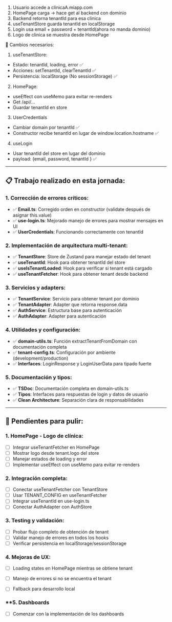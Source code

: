 1. Usuario accede a clinicaA.miapp.com
2. HomePage carga -> hace get al backend con dominio
3. Backend retorna tenantId para esa clinica
4. useTenantStore guarda tenantId en localStorage
5. Login usa email + password + tenantId(ahora no manda dominio)
6. Logo de clinica se muestra desde HomePage


🔧 Cambios necesarios:

1. useTenantStore:
 * Estado: tenantId, loading, error ✅
 * Acciones: setTenantId, clearTenantId ✅
 * Persistencia: localStorage (No sessionStorage) ✅

2. HomePage:
 * useEffect con useMemo para evitar re-renders
 * Get /api/...
 * Guardar tenantId en store

3. UserCredentials
 * Cambiar domain por tenantId ✅
 * Constructor recibe tenantId en lugar de window.location.hostname ✅

4. useLogin
 * Usar tenantId del store en lugar del dominio
 * payload: {email, password, tenantId } ✅

---

## 📋 **Trabajo realizado en esta jornada:**

### **1. Corrección de errores críticos:**
- ✅ **Email.ts**: Corregido orden en constructor (validate después de asignar this.value)
- ✅ **use-login.ts**: Mejorado manejo de errores para mostrar mensajes en UI
- ✅ **UserCredentials**: Funcionando correctamente con tenantId

### **2. Implementación de arquitectura multi-tenant:**
- ✅ **TenantStore**: Store de Zustand para manejar estado del tenant
- ✅ **useTenantId**: Hook para obtener tenantId del store
- ✅ **useIsTenantLoaded**: Hook para verificar si tenant está cargado
- ✅ **useTenantFetcher**: Hook para obtener tenant desde backend

### **3. Servicios y adapters:**
- ✅ **TenantService**: Servicio para obtener tenant por dominio
- ✅ **TenantAdapter**: Adapter que retorna response.data
- ✅ **AuthService**: Estructura base para autenticación
- ✅ **AuthAdapter**: Adapter para autenticación

### **4. Utilidades y configuración:**
- ✅ **domain-utils.ts**: Función extractTenantFromDomain con documentación completa
- ✅ **tenant-config.ts**: Configuración por ambiente (development/production)
- ✅ **Interfaces**: LoginResponse y LoginUserData para tipado fuerte

### **5. Documentación y tipos:**
- ✅ **TSDoc**: Documentación completa en domain-utils.ts
- ✅ **Tipos**: Interfaces para respuestas de login y datos de usuario
- ✅ **Clean Architecture**: Separación clara de responsabilidades

---

## 🔧 **Pendientes para pulir:**

### **1. HomePage - Logo de clínica:**
- [ ] Integrar useTenantFetcher en HomePage
- [ ] Mostrar logo desde tenant.logo del store
- [ ] Manejar estados de loading y error
- [ ] Implementar useEffect con useMemo para evitar re-renders

### **2. Integración completa:**
- [ ] Conectar useTenantFetcher con TenantStore
- [ ] Usar TENANT_CONFIG en useTenantFetcher
- [ ] Integrar useTenantId en use-login.ts
- [ ] Conectar AuthAdapter con AuthStore

### **3. Testing y validación:**
- [ ] Probar flujo completo de obtención de tenant
- [ ] Validar manejo de errores en todos los hooks
- [ ] Verificar persistencia en localStorage/sessionStorage

### **4. Mejoras de UX:**
- [ ] Loading states en HomePage mientras se obtiene tenant
- [ ] Manejo de errores si no se encuentra el tenant
- [ ] Fallback para desarrollo local


### **5. Dashboards
- [ ] Comenzar con la implementación de los dashboards
